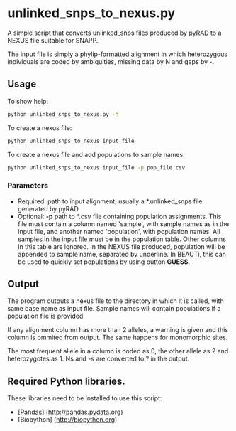 # unlinked_snps_to_nexus.py
A simple script that converts unlinked_snps files produced by [pyRAD](https://github.com/dereneaton/pyrad) to a NEXUS file suitable for SNAPP.

The input file is simply a phylip-formatted alignment in which heterozygous individuals are coded by ambiguities, missing data by N and gaps by -.

## Usage
To show help: 
```bash
python unlinked_snps_to_nexus.py -h
```
To create a nexus file: 
```bash
python unlinked_snps_to_nexus input_file
```
To create a nexus file and add populations to sample names: 
```bash
python unlinked_snps_to_nexus input_file -p pop_file.csv
```

### Parameters
* Required: path to input alignment, usually a \*.unlinked_snps file generated by pyRAD
* Optional: **-p** path to \*.csv file containing population assignments. This file must contain a column named 'sample', with sample names as in the input file, and another named 'population', with population names. All samples in the input file must be in the population table. Other columns in this table are ignored.
In the NEXUS file produced, population will be appended to sample name, separated by underline. In BEAUTi, this can be used to quickly set populations by using button **GUESS**.

## Output
The program outputs a nexus file to the directory in which it is called, with same base name as input file. Sample names will contain populations if a population file is provided.

If any alignment column has more than 2 alleles, a warning is given and this column is ommited from output. The same happens for monomorphic sites.

The most frequent allele in a column is coded as 0, the other allele as 2 and heterozygotes as 1. Ns and -s are converted to ? in the output.

## Required Python libraries.
These libraries need to be installed to use this script:
* [Pandas] (http://pandas.pydata.org)
* [Biopython] (http://biopython.org)


